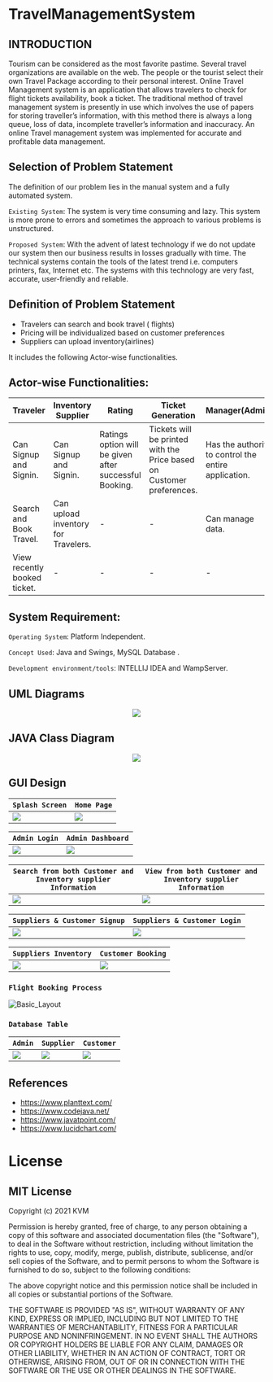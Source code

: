 # TravelManagementSystem

## INTRODUCTION
Tourism can be considered as the most favorite pastime. Several travel organizations are available on the web. The people or the tourist select their own Travel Package according to their personal interest. Online Travel Management system is an application that allows travelers to check for flight tickets availability, book a ticket. The traditional method of travel management system is presently in use which involves the use of papers for storing traveller’s information, with this method there is always a long queue, loss of data, incomplete traveller’s information and inaccuracy. An online Travel management system was implemented for accurate and profitable data management.

## Selection of Problem Statement
 The definition of our problem lies in the manual system and a fully automated system.
 
 `Existing System`: The system is very time consuming and lazy. This system is more prone to errors and sometimes the approach to various problems is unstructured.
 
 `Proposed System`: With the advent of latest technology if we do not update our system then our business results in losses gradually with time. The technical systems contain the tools of the latest trend i.e. computers printers, fax, Internet etc. The systems with this technology are very fast, accurate, user-friendly and reliable.

## Definition of Problem Statement
* Travelers can search and book travel ( flights) 
* Pricing will be individualized based on customer preferences
* Suppliers can upload inventory(airlines)

It includes the following Actor-wise functionalities.

## Actor-wise Functionalities: 
| Traveler | Inventory Supplier | Rating | Ticket Generation | Manager(Admin) |
| -------- | ------------------ | ------ | ----------------- | -------------- |
|Can Signup and Signin.|Can Signup and Signin.|Ratings option will be given after successful Booking.|Tickets will be printed with the Price based on Customer preferences.|Has the authority to control the entire application.|
|Search and Book Travel.|Can upload inventory for Travelers.|-|-|Can manage data.|
|View recently booked ticket.|-|-|-|-|

## System Requirement: 
`Operating System`: Platform Independent.

`Concept Used`: Java and Swings, MySQL Database .

`Development environment/tools`: INTELLIJ IDEA and WampServer.

## UML Diagrams
<div style="text-align:center">
    <img src="https://github.com/KVM-Projects/TravelManagementSystem/blob/main/xfiles/UML%20case.png">
</div>

## JAVA Class Diagram
<div style="text-align:center">
    <img src="https://raw.githubusercontent.com/KVM-Projects/TravelManagementSystem/main/xfiles/UML%20class.svg">
</div>

## GUI Design

| `Splash Screen` | `Home Page` |
| ------------- | ----------------- |
|<img src="https://github.com/KVM-Projects/TravelManagementSystem/blob/main/xfiles/Splash.jpeg">|<img src="https://github.com/KVM-Projects/TravelManagementSystem/blob/main/xfiles/Home.jpeg">|


| `Admin Login` | `Admin Dashboard` |
| ------------- | ----------------- |
|<img src="https://github.com/KVM-Projects/TravelManagementSystem/blob/main/xfiles/adminLogin.jpeg">|<img src="https://github.com/KVM-Projects/TravelManagementSystem/blob/main/xfiles/admin.jpeg">|


| `Search from both Customer and Inventory supplier Information` | `View from both Customer and Inventory supplier Information` |
| ------------------------------------------------------------ | ------------------------------------------------------------ |
|<img src="https://github.com/KVM-Projects/TravelManagementSystem/blob/main/xfiles/search.jpeg">|<img src="https://github.com/KVM-Projects/TravelManagementSystem/blob/main/xfiles/view.jpeg">|


| `Suppliers & Customer Signup` | `Suppliers & Customer Login` |
| ------------- | ----------------- |
|<img src="https://github.com/KVM-Projects/TravelManagementSystem/blob/main/xfiles/customerSignup.jpeg">|<img src="https://github.com/KVM-Projects/TravelManagementSystem/blob/main/xfiles/customerLogin.jpeg">|


| `Suppliers Inventory` | `Customer Booking` |
| ------------- | ----------------- |
|<img src="https://github.com/KVM-Projects/TravelManagementSystem/blob/main/xfiles/Add.jpeg">|<img src="https://github.com/KVM-Projects/TravelManagementSystem/blob/main/xfiles/Book.jpeg">|


### `Flight Booking Process`
![Basic_Layout](https://github.com/KVM-Projects/TravelManagementSystem/blob/main/xfiles/bookTicket.gif)


### `Database Table`
| `Admin` | `Supplier` | `Customer` |
| ------- | ----------- | ---------- |
|<img src="https://github.com/KVM-Projects/TravelManagementSystem/blob/main/xfiles/dbAdmin.jpeg">|<img src="https://github.com/KVM-Projects/TravelManagementSystem/blob/main/xfiles/dbSupply.jpeg">|<img src="https://github.com/KVM-Projects/TravelManagementSystem/blob/main/xfiles/dbCustomer.jpeg">|


## References
* https://www.planttext.com/ 
* https://www.codejava.net/
* https://www.javatpoint.com/
* https://www.lucidchart.com/


# License
## MIT License

Copyright (c) 2021 KVM

Permission is hereby granted, free of charge, to any person obtaining a copy
of this software and associated documentation files (the "Software"), to deal
in the Software without restriction, including without limitation the rights
to use, copy, modify, merge, publish, distribute, sublicense, and/or sell
copies of the Software, and to permit persons to whom the Software is
furnished to do so, subject to the following conditions:

The above copyright notice and this permission notice shall be included in all
copies or substantial portions of the Software.

THE SOFTWARE IS PROVIDED "AS IS", WITHOUT WARRANTY OF ANY KIND, EXPRESS OR
IMPLIED, INCLUDING BUT NOT LIMITED TO THE WARRANTIES OF MERCHANTABILITY,
FITNESS FOR A PARTICULAR PURPOSE AND NONINFRINGEMENT. IN NO EVENT SHALL THE
AUTHORS OR COPYRIGHT HOLDERS BE LIABLE FOR ANY CLAIM, DAMAGES OR OTHER
LIABILITY, WHETHER IN AN ACTION OF CONTRACT, TORT OR OTHERWISE, ARISING FROM,
OUT OF OR IN CONNECTION WITH THE SOFTWARE OR THE USE OR OTHER DEALINGS IN THE
SOFTWARE.
